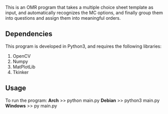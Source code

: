 This is an OMR program that takes a multiple choice sheet template as input, and automatically recognizes the MC options, and finally group them into questions and assign them into meaningful orders.

## Dependencies
This program is developed in Python3, and requires the following libraries:
1.  OpenCV
2.  Numpy
3.  MatPlotLib
4.  Tkinker

## Usage
To run the program:
**Arch** >> python main.py
**Debian** >> python3 main.py
**Windows** >> py main.py
